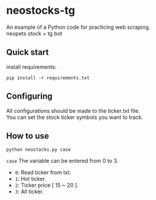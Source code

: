 # neostocks-tg
An example of a Python code for practicing web scraping.  
neopets stock + tg bot  

## Quick start
install requirements:  
```shell
pip install -r requirements.txt  
```

## Configuring
All configurations should be made to the ticker.txt file.  
You can set the stock ticker symbols you want to track.  

## How to use
```shell
python neostocks.py case
```

`case` The variable can be entered from 0 to 3.   
- `0`: Read ticker from txt.  
- `1`: Hot ticker.  
- `2`: Ticker price [ 15 ~ 20 ].  
- `3`: All ticker.  